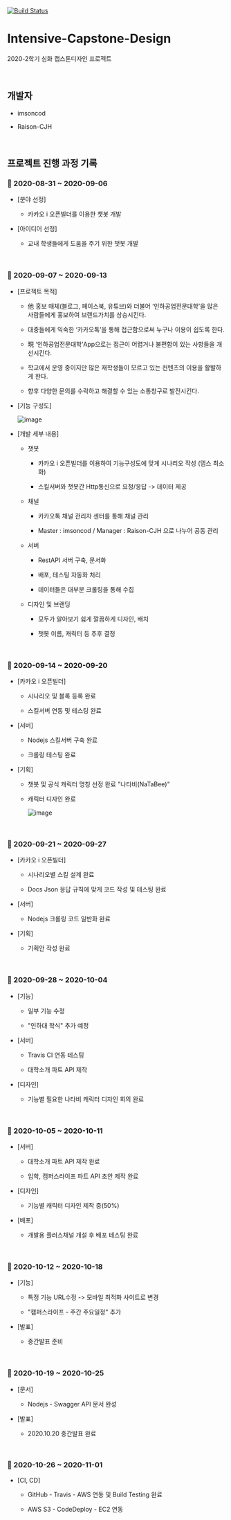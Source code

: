 [![Build Status](https://travis-ci.com/imsoncod/NaTaBee.svg?branch=master)](https://travis-ci.com/imsoncod/NaTaBee)

# Intensive-Capstone-Design

  2020-2학기 심화 캡스톤디자인 프로젝트

<br>

## 개발자

* imsoncod

* Raison-CJH

<br>

## 프로젝트 진행 과정 기록

### 📅 2020-08-31 ~ 2020-09-06

* [분야 선정]

  * 카카오 i 오픈빌더를 이용한 챗봇 개발

* [아이디어 선정]

  * 교내 학생들에게 도움을 주기 위한 챗봇 개발

<br>

### 📅 2020-09-07 ~ 2020-09-13

* [프로젝트 목적]

  * 他 홍보 매체(블로그, 페이스북, 유튜브)와 더불어 ‘인하공업전문대학’을 많은 사람들에게 홍보하여 브랜드가치를 상승시킨다.
  
  * 대중들에게 익숙한 ‘카카오톡’을 통해 접근함으로써 누구나 이용이 쉽도록 한다.
  
  * 現 ‘인하공업전문대학’App으로는 접근이 어렵거나 불편함이 있는 사항들을 개선시킨다.
  
  * 학교에서 운영 중이지만 많은 재학생들이 모르고 있는 컨텐츠의 이용을 활발하게 한다.
  
  * 향후 다양한 문의를 수락하고 해결할 수 있는 소통창구로 발전시킨다. 

* [기능 구성도]

  ![image](https://user-images.githubusercontent.com/48934537/93453223-5f321000-f914-11ea-8ce0-7533ace58ad9.png)
  
* [개발 세부 내용]

  * 챗봇
  
    * 카카오 i 오픈빌더를 이용하여 기능구성도에 맞게 시나리오 작성 (뎁스 최소화)
    
    * 스킬서버와 챗봇간 Http통신으로 요청/응답 -> 데이터 제공
    
  * 채널
  
    * 카카오톡 채널 관리자 센터를 통해 채널 관리
    
    * Master : imsoncod / Manager : Raison-CJH 으로 나누어 공동 관리
    
  * 서버
  
    * RestAPI 서버 구축, 문서화
    
    * 배포, 테스팅 자동화 처리
    
    * 데이터들은 대부분 크롤링을 통해 수집
    
  * 디자인 및 브랜딩
  
    * 모두가 알아보기 쉽게 깔끔하게 디자인, 배치
    
    * 챗봇 이름, 캐릭터 등 추후 결정

<br>

### 📅 2020-09-14 ~ 2020-09-20

* [카카오 i 오픈빌더]

  * 시나리오 및 블록 등록 완료
  
  * 스킬서버 연동 및 테스팅 완료

* [서버]

  * Nodejs 스킬서버 구축 완료

  * 크롤링 테스팅 완료
  
* [기획]

  * 챗봇 및 공식 캐릭터 명칭 선정 완료 "나타비(NaTaBee)"
  
  * 캐릭터 디자인 완료
  
    ![image](https://user-images.githubusercontent.com/48934537/93735137-e46c3c00-fc16-11ea-8951-c82151404324.png)

<br>

### 📅 2020-09-21 ~ 2020-09-27

* [카카오 i 오픈빌더]

  * 시나리오별 스킬 설계 완료
  
  * Docs Json 응답 규칙에 맞게 코드 작성 및 테스팅 완료
  
* [서버]

  * Nodejs 크롤링 코드 일반화 완료
  
* [기획]
  
  * 기획안 작성 완료

<br>

### 📅 2020-09-28 ~ 2020-10-04

* [기능]

  * 일부 기능 수정
  
  * "인하대 학식" 추가 예정
  
* [서버]

  * Travis CI 연동 테스팅
  
  * 대학소개 파트 API 제작
  
* [디자인]

  * 기능별 필요한 나타비 캐릭터 디자인 회의 완료

<br>

### 📅 2020-10-05 ~ 2020-10-11

* [서버]

  * 대학소개 파트 API 제작 완료
  
  * 입학, 캠퍼스라이프 파트 API 초안 제작 완료
  
* [디자인]

  * 기능별 캐릭터 디자인 제작 중(50%)
  
* [배포]

  * 개발용 플러스채널 개설 후 배포 테스팅 완료

<br>

### 📅 2020-10-12 ~ 2020-10-18

* [기능]

  * 특정 기능 URL수정 -> 모바일 최적화 사이트로 변경
  
  * "캠퍼스라이프 - 주간 주요일정" 추가
  
* [발표]

  * 중간발표 준비
  
<br>

### 📅 2020-10-19 ~ 2020-10-25

* [문서]

  * Nodejs - Swagger API 문서 완성

* [발표]

  * 2020.10.20 중간발표 완료

<br>

### 📅 2020-10-26 ~ 2020-11-01

* [CI, CD]

  * GitHub - Travis - AWS 연동 및 Build Testing 완료
  
  * AWS S3 - CodeDeploy - EC2 연동 
